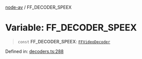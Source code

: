 [node-av](../globals.md) / FF\_DECODER\_SPEEX

# Variable: FF\_DECODER\_SPEEX

> `const` **FF\_DECODER\_SPEEX**: [`FFVideoDecoder`](../type-aliases/FFVideoDecoder.md)

Defined in: [decoders.ts:288](https://github.com/seydx/av/blob/f8631fc881b394300b1479f511d55cf1c370a87f/src/constants/decoders.ts#L288)
